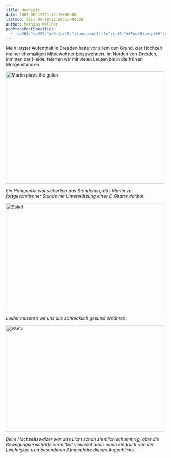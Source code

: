 ```yaml
---
title: Hochzeit
date: 2007-08-19T21:45:15+00:00
lastmod: 2017-09-18T22:28:53+00:00
author: Mathias Wellner
podPressPostSpecific:
  - 's:264:"s:255:"a:6:{s:15:"itunes:subtitle";s:15:"##PostExcerpt##";s:14:"itunes:summary";s:15:"##PostExcerpt##";s:15:"itunes:keywords";s:17:"##WordPressCats##";s:13:"itunes:author";s:10:"##Global##";s:15:"itunes:explicit";s:7:"Default";s:12:"itunes:block";s:7:"Default";}";";'
---
```

Mein letzter Aufenthalt in Dresden hatte vor allem den Grund, der Hochzeit meiner ehemaligen Mitbewohner beizuwohnen. Im Norden von Dresden, inmitten der Heide, feierten wir mit vielen Leuten bis in die frühen Morgenstunden.

[<img src="http://farm2.static.flickr.com/1352/1195285547_9f5ec42ff1.jpg" alt="Martin plays the guitar" height="351" width="500" />](http://www.flickr.com/photos/mwellner/1195285547/ "Photo Sharing")
  
_Ein Höhepunkt war sicherlich das Ständchen, das Martin zu fortgeschrittener Stunde mit Unterstützung einer E-Gitarre darbot._

[<img src="http://farm2.static.flickr.com/1373/1196231026_ac1d18d0ae.jpg" alt="Salad" height="338" width="500" />](http://www.flickr.com/photos/mwellner/1196231026/ "Photo Sharing")
  
_Leider mussten wir uns alle schrecklich gesund ernähren._

[<img src="http://farm2.static.flickr.com/1110/1195388053_cd21b5e514.jpg" alt="Waltz" height="334" width="500" />](http://www.flickr.com/photos/mwellner/1195388053/ "Photo Sharing")
  
_Beim Hochzeitswalzer war das Licht schon ziemlich schummrig, aber die Bewegungsunschärfe vermittelt vielleicht auch einen Eindruck von der Leichtigkeit und besonderen Atmosphäre dieses Augenblicks._